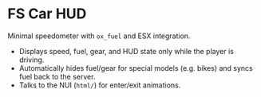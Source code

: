 # FS Car HUD

Minimal speedometer with `ox_fuel` and ESX integration.

- Displays speed, fuel, gear, and HUD state only while the player is driving.
- Automatically hides fuel/gear for special models (e.g. bikes) and syncs fuel back to the server.
- Talks to the NUI (`html/`) for enter/exit animations.
